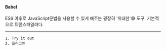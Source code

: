 #### Babel

ES6 이후로 JavaScript문법을 사용할 수 있게 해주는 굉장히 '위대한'😅 도구.
기본적으로 트랜스파일러다.

---

```
1. Try it out
2. 플러그인
```
